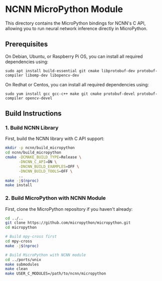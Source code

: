 # NCNN MicroPython Module

This directory contains the MicroPython bindings for NCNN's C API, allowing you to run neural network inference directly in MicroPython.

## Prerequisites

On Debian, Ubuntu, or Raspberry Pi OS, you can install all required dependencies using:
```shell
sudo apt install build-essential git cmake libprotobuf-dev protobuf-compiler libomp-dev libopencv-dev
```
On Redhat or Centos, you can install all required dependencies using:
```shell
sudo yum install gcc gcc-c++ make git cmake protobuf-devel protobuf-compiler opencv-devel
```

## Build Instructions

### 1. Build NCNN Library

First, build the NCNN library with C API support:

```bash
mkdir -p ncnn/build_micropython
cd ncnn/build_micropython
cmake -DCMAKE_BUILD_TYPE=Release \
      -DNCNN_C_API=ON \
      -DNCNN_BUILD_EXAMPLES=OFF \
      -DNCNN_BUILD_TOOLS=OFF \
      ..
make -j$(nproc)
make install
```

### 2. Build MicroPython with NCNN Module

First, clone the MicroPython repository if you haven't already:

```bash
cd ../..
git clone https://github.com/micropython/micropython.git
cd micropython

# Build mpy-cross first
cd mpy-cross
make -j$(nproc)

# Build MicroPython with NCNN module
cd ../ports/unix
make submodules
make clean
make USER_C_MODULES=/path/to/ncnn/micropython
```